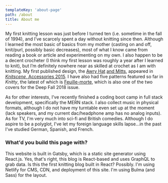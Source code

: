 ```yaml
---
templateKey: 'about-page'
path: /about
title: About me
---
```


My first knitting lesson was just before I turned ten (i.e. sometime in the fall of 1994), and I’ve scarcely spent a day without knitting since then. Although I learned the most basic of basics from my mother (casting on and off, knit/purl, possibly basic decreases), most of what I know came from reading a book or article and experimenting on my own. I also happen to be a decent crocheter (I think my first lesson was roughly a year after I learned to knit), but I’m definitely nowhere near as skilled at crochet as I am with knitting. My first published design, the [Awry Hat](http://www.ravelry.com/patterns/library/awry-hat) [and Mitts](https://www.ravelry.com/patterns/library/awry-mitts), appeared in [*Knitscene*, Accessories 2015](http://www.knittingdaily.com/magazines/knitscene-accessories-2015/). I have also had five patterns featured so far in *Knitty*, the latest of which is [Feuille-morte](https://knitty.com/ISSUEdf19/PATTfeuillemorte/PATTfeuillemorte.php), which is also one of the two covers for the Deep Fall 2018 issue.

As for other interests, I've recently finished a coding boot camp in full stack development, specifically the MERN stack. I also collect music in physical formats, although I do not have my turntable even set up at the moment (lack speakers, and my current dac/headphone amp has no analog inputs). As for TV, I'm very much into sci-fi and British comedies. Although I do aspire to be a polyglot, I've let my foreign language skills lapse...in the past I've studied German, Spanish, and French.

### What'd you build this page with?
This website is built in Gatsby, which is a static site generator using React.js. Yes, that's right, this blog is React-based and uses GraphQL to grab data. Is this the first knitting blog built in React? Possibly. I'm using Netlify for CMS, CDN, and deployment of this site. I'm using Bulma (and Sass) for the layout.